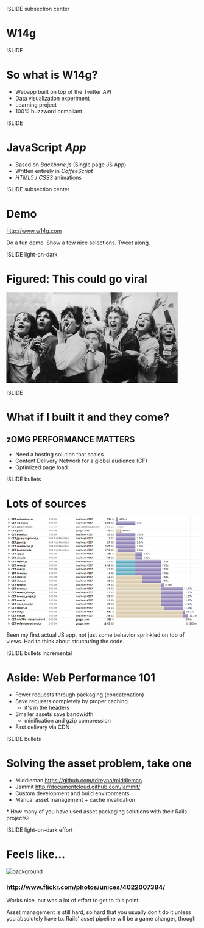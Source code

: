 !SLIDE subsection center
# W14g

!SLIDE
# So what is W14g?
* Webapp built on top of the Twitter API
* Data visualization experiment
* Learning project
* 100% buzzword compliant

!SLIDE
# JavaScript *App*
* Based on *Backbone.js* (Single page JS App)
* Written entirely in *CoffeeScript*
* *HTML5* / *CSS3* animations

!SLIDE subsection center
# Demo
<http://www.w14g.com>

<p class="notes">
Do a fun demo. Show a few nice selections. Tweet along.
</p>

!SLIDE light-on-dark
# Figured: This could go viral
![background](screaming-beatles-fans.jpg)

!SLIDE
# What if I built it and they come?
## zOMG PERFORMANCE MATTERS
* Need a hosting solution that scales
* Content Delivery Network for a global audience (CF)
* Optimized page load

!SLIDE bullets
# Lots of sources
![Source files of W14g](w14g-sources.png)

<p class="notes">
Been my first actual JS app, not just some behavior sprinkled on top of views.
Had to think about structuring the code.
</p>

!SLIDE bullets incremental
# Aside: Web Performance 101
* Fewer requests through packaging (concatenation)
* Save requests completely by proper caching
  - it's in the headers
* Smaller assets save bandwidth
  - minification and gzip compression
* Fast delivery via CDN

!SLIDE bullets
# Solving the asset problem, take one
* Middleman <https://github.com/tdreyno/middleman>
* Jammit <http://documentcloud.github.com/jammit/>
* Custom development and build environments
* Manual asset management + cache invalidation

<p class="notes">
* How many of you have used asset packaging solutions with their Rails
  projects?
</p>

!SLIDE light-on-dark effort
# Feels like...
![background](effort.jpg "Lots of effort")
### <http://www.flickr.com/photos/unices/4022007384/>

<p class="notes">
Works nice, but was a lot of effort to get to this point.

Asset management is still hard, so hard that you usually don't do it unless
you absolutely have to. Rails' asset pipeline will be a game changer, though
</p>
